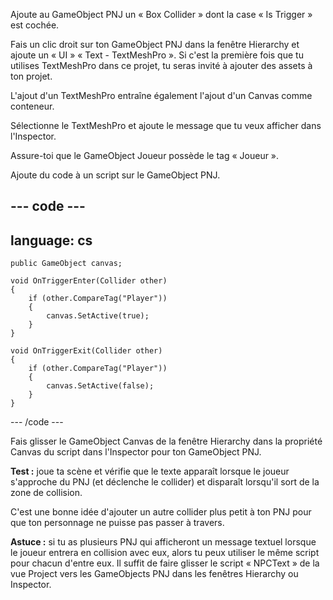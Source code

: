 Ajoute au GameObject PNJ un « Box Collider » dont la case « Is Trigger » est cochée.

Fais un clic droit sur ton GameObject PNJ dans la fenêtre Hierarchy et ajoute un « UI » « Text - TextMeshPro ». Si c'est la première fois que tu utilises TextMeshPro dans ce projet, tu seras invité à ajouter des assets à ton projet.

L'ajout d'un TextMeshPro entraîne également l'ajout d'un Canvas comme conteneur.

Sélectionne le TextMeshPro et ajoute le message que tu veux afficher dans l'Inspector.

Assure-toi que le GameObject Joueur possède le tag « Joueur ».

Ajoute du code à un script sur le GameObject PNJ.

--- code ---
---
language: cs
---

    public GameObject canvas;
    
    void OnTriggerEnter(Collider other)
    {
        if (other.CompareTag("Player"))
        {
            canvas.SetActive(true);
        }
    }
    
    void OnTriggerExit(Collider other)
    {
        if (other.CompareTag("Player"))
        {
            canvas.SetActive(false);
        }
    }
--- /code ---


Fais glisser le GameObject Canvas de la fenêtre Hierarchy dans la propriété Canvas du script dans l'Inspector pour ton GameObject PNJ.

**Test :** joue ta scène et vérifie que le texte apparaît lorsque le joueur s'approche du PNJ (et déclenche le collider) et disparaît lorsqu'il sort de la zone de collision.

C'est une bonne idée d'ajouter un autre collider plus petit à ton PNJ pour que ton personnage ne puisse pas passer à travers.

**Astuce :** si tu as plusieurs PNJ qui afficheront un message textuel lorsque le joueur entrera en collision avec eux, alors tu peux utiliser le même script pour chacun d'entre eux. Il suffit de faire glisser le script « NPCText » de la vue Project vers les GameObjects PNJ dans les fenêtres Hierarchy ou Inspector. 
